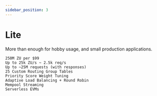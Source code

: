 ```yaml
---
sidebar_position: 3
---
```


# Lite

More than enough for hobby usage, and small production applications.

```text
250M ZU per $99
Up to 25k ZU/s ~ 2.5k req/s
Up to ~25M requests (with responses)
25 Custom Routing Group Tables
Priority Score Weight Tuning
Adaptive Load Balancing + Round Robin
Mempool Streaming
Serverless EVMs
```